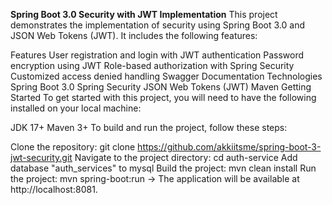 <b>Spring Boot 3.0 Security with JWT Implementation</b>
This project demonstrates the implementation of security using Spring Boot 3.0 and JSON Web Tokens (JWT). It includes the following features:

Features
User registration and login with JWT authentication
Password encryption using JWT
Role-based authorization with Spring Security
Customized access denied handling
Swagger Documentation
Technologies
Spring Boot 3.0
Spring Security
JSON Web Tokens (JWT)
Maven
Getting Started
To get started with this project, you will need to have the following installed on your local machine:

JDK 17+
Maven 3+
To build and run the project, follow these steps:

Clone the repository: git clone https://github.com/akkiitsme/spring-boot-3-jwt-security.git
Navigate to the project directory: cd auth-service
Add database "auth_services" to mysql
Build the project: mvn clean install
Run the project: mvn spring-boot:run
-> The application will be available at http://localhost:8081.
